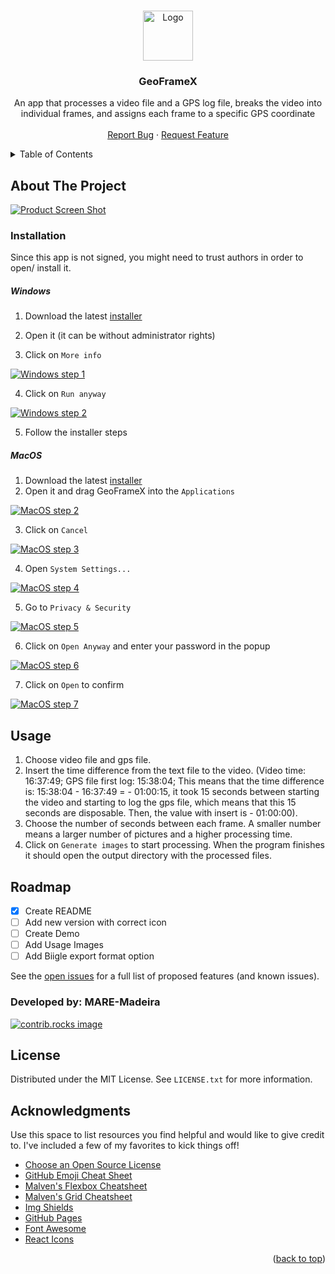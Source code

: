 <!-- Improved compatibility of back to top link: See: https://github.com/othneildrew/Best-README-Template/pull/73 -->
<a id="readme-top"></a>
<!--
*** Thanks for checking out the Best-README-Template. If you have a suggestion
*** that would make this better, please fork the repo and create a pull request
*** or simply open an issue with the tag "enhancement".
*** Don't forget to give the project a star!
*** Thanks again! Now go create something AMAZING! :D
-->

<!-- PROJECT LOGO -->
<br />
<div align="center">
  <a href="https://github.com/othneildrew/Best-README-Template">
    <img src="images/FreeLitterAT.jpg" alt="Logo" height="80">
  </a>

  <h3 align="center">GeoFrameX</h3>

  <p align="center">
    An app that processes a video file and a GPS log file, breaks the video into individual frames, and assigns each frame to a specific GPS coordinate
    <br />
    <br />
    <!-- <a href="https://github.com/othneildrew/Best-README-Template">View Demo</a>
    · -->
    <a href="https://github.com/othneildrew/Best-README-Template/issues/new?labels=bug&template=bug-report---.md">Report Bug</a>
    ·
    <a href="https://github.com/othneildrew/Best-README-Template/issues/new?labels=enhancement&template=feature-request---.md">Request Feature</a>
  </p>
</div>



<!-- TABLE OF CONTENTS -->
<details>
  <summary>Table of Contents</summary>
  <ol>
    <li>
      <a href="#about-the-project">About The Project</a>
      <ul>
        <li><a href="#built-with">Built With</a></li>
      </ul>
    </li>
    <li>
      <a href="#getting-started">Getting Started</a>
      <ul>
        <li><a href="#prerequisites">Prerequisites</a></li>
        <li><a href="#installation">Installation</a></li>
      </ul>
    </li>
    <li><a href="#usage">Usage</a></li>
    <li><a href="#roadmap">Roadmap</a></li>
    <li><a href="#contributing">Contributing</a></li>
    <li><a href="#license">License</a></li>
    <li><a href="#contact">Contact</a></li>
    <li><a href="#acknowledgments">Acknowledgments</a></li>
  </ol>
</details>



<!-- ABOUT THE PROJECT -->
## About The Project

[![Product Screen Shot][product-screenshot]]()
<!--
We created this app to adapt to our needs are reduce some task's time.

Here's why:
* Your time should be focused on creating something amazing. A project that solves a problem and helps others
* You shouldn't be doing the same tasks over and over like creating a README from scratch
* You should implement DRY principles to the rest of your life :smile:

Of course, no one template will serve all projects since your needs may be different. So I'll be adding more in the near future. You may also suggest changes by forking this repo and creating a pull request or opening an issue. Thanks to all the people have contributed to expanding this template!

Use the `BLANK_README.md` to get started.

<p align="right">(<a href="#readme-top">back to top</a>)</p> -->



<!-- ### Built With

This section should list any major frameworks/libraries used to bootstrap your project. Leave any add-ons/plugins for the acknowledgements section. Here are a few examples.

* [![Electron.js][Electron.js]][Electron-url]
* [![React][React.js]][React-url]
* [![Python][Python]][Python-url] -->

<!-- <p align="right">(<a href="#readme-top">back to top</a>)</p> -->

<!-- GETTING STARTED -->
<!-- ## Getting Started

To install, simply execute your OS's installer present in [releases](https://github.com/MARE-Madeira-IT/GeoFrameX-releases/releases). -->


### Installation

Since this app is not signed, you might need to trust authors in order to open/ install it.

##### Windows

1. Download the latest [installer](https://github.com/MARE-Madeira-IT/GeoFrameX-releases/releases/latest/download/GeoFrameX.exe)

2. Open it (it can be without administrator rights)

3. Click on ```More info```

[![Windows step 1][windows-1]]()

4. Click on ```Run anyway```

[![Windows step 2][windows-2]]()

5. Follow the installer steps


##### MacOS

1. Download the latest [installer](https://github.com/MARE-Madeira-IT/GeoFrameX-releases/releases/latest/download/GeoFrameX.dmg)
2. Open it and drag GeoFrameX into the ```Applications```

[![MacOS step 2][macos-2]]()

3. Click on ```Cancel```

[![MacOS step 3][macos-3]]()

4. Open ```System Settings...```

[![MacOS step 4][macos-4]]()

5. Go to ```Privacy & Security```

[![MacOS step 5][macos-5]]()

6. Click on ```Open Anyway``` and enter your password in the popup

[![MacOS step 6][macos-6]]()

7. Click on ```Open``` to confirm

[![MacOS step 7][macos-7]]()

<!-- USAGE EXAMPLES -->
## Usage

1. Choose video file and gps file.
2. Insert the time difference from the text file to the video. (Video time: 16:37:49; GPS file first log: 15:38:04; This means that the time difference is: 15:38:04 - 16:37:49 = - 01:00:15, it took 15 seconds between starting the video and starting to log the gps file, which means that this 15 seconds are disposable. Then, the value with insert is - 01:00:00).
3. Choose the number of seconds between each frame. A smaller number means a larger number of pictures and a higher processing time.
4. Click on ```Generate images``` to start processing. When the program finishes it should open the output directory with the processed files.


<!-- ROADMAP -->
## Roadmap

- [x] Create README
- [ ] Add new version with correct icon
- [ ] Create Demo
- [ ] Add Usage Images
- [ ] Add Biigle export format option

See the [open issues](https://github.com/MARE-Madeira-IT/GeoFrameX-releases/issues) for a full list of proposed features (and known issues).


### Developed by: MARE-Madeira

<a href="https://github.com/MARE-Madeira-IT/GeoFrameX-releases/graphs/contributors">
  <img src="https://contrib.rocks/image?repo=MARE-Madeira-IT/GeoFrameX-releases" alt="contrib.rocks image" />
</a>



<!-- LICENSE -->
## License

Distributed under the MIT License. See `LICENSE.txt` for more information.


<!-- ACKNOWLEDGMENTS -->
## Acknowledgments

Use this space to list resources you find helpful and would like to give credit to. I've included a few of my favorites to kick things off!

* [Choose an Open Source License](https://choosealicense.com)
* [GitHub Emoji Cheat Sheet](https://www.webpagefx.com/tools/emoji-cheat-sheet)
* [Malven's Flexbox Cheatsheet](https://flexbox.malven.co/)
* [Malven's Grid Cheatsheet](https://grid.malven.co/)
* [Img Shields](https://shields.io)
* [GitHub Pages](https://pages.github.com)
* [Font Awesome](https://fontawesome.com)
* [React Icons](https://react-icons.github.io/react-icons/search)

<p align="right">(<a href="#readme-top">back to top</a>)</p>



<!-- MARKDOWN LINKS & IMAGES -->
<!-- https://www.markdownguide.org/basic-syntax/#reference-style-links -->
[contributors-shield]: https://img.shields.io/github/contributors/othneildrew/Best-README-Template.svg?style=for-the-badge
[contributors-url]: https://github.com/othneildrew/Best-README-Template/graphs/contributors
[forks-shield]: https://img.shields.io/github/forks/othneildrew/Best-README-Template.svg?style=for-the-badge
[forks-url]: https://github.com/othneildrew/Best-README-Template/network/members
[stars-shield]: https://img.shields.io/github/stars/othneildrew/Best-README-Template.svg?style=for-the-badge
[stars-url]: https://github.com/othneildrew/Best-README-Template/stargazers
[issues-shield]: https://img.shields.io/github/issues/othneildrew/Best-README-Template.svg?style=for-the-badge
[issues-url]: https://github.com/othneildrew/Best-README-Template/issues
[license-shield]: https://img.shields.io/github/license/othneildrew/Best-README-Template.svg?style=for-the-badge
[license-url]: https://github.com/othneildrew/Best-README-Template/blob/master/LICENSE.txt
[linkedin-shield]: https://img.shields.io/badge/-LinkedIn-black.svg?style=for-the-badge&logo=linkedin&colorB=555
[linkedin-url]: https://linkedin.com/in/othneildrew
[product-screenshot]: images/application.png
[windows-1]: images/windows-1.png
[windows-2]: images/windows-2.png

[macos-2]: images/macos-2.gif
[macos-3]: images/macos-3.png
[macos-4]: images/macos-4.png
[macos-5]: images/macos-5.png
[macos-6]: images/macos-6.png
[macos-7]: images/macos-7.png

[React.js]: https://img.shields.io/badge/React-20232A?style=for-the-badge&logo=react&logoColor=61DAFB
[React-url]: https://reactjs.org/

[Electron.js]: https://img.shields.io/badge/Electron-20232A?style=for-the-badge&logo=Electron&logoColor=61DAFB
[Electron-url]: https://www.electronjs.org/

[Python]: https://img.shields.io/badge/Python-20232A?style=for-the-badge&logo=Python&logoColor=61DAFB
[Python-url]: https://www.python.org/